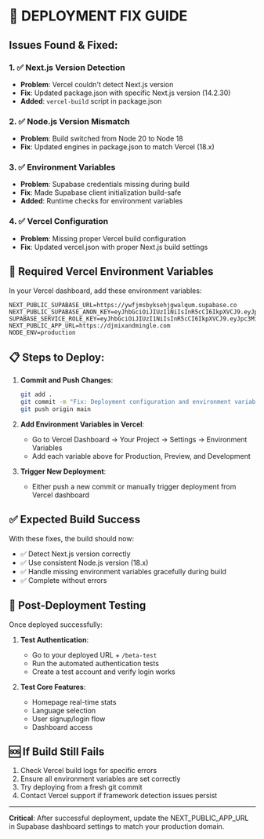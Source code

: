 # 🚀 DEPLOYMENT FIX GUIDE

## Issues Found & Fixed:

### 1. ✅ Next.js Version Detection
- **Problem**: Vercel couldn't detect Next.js version
- **Fix**: Updated package.json with specific Next.js version (14.2.30)
- **Added**: `vercel-build` script in package.json

### 2. ✅ Node.js Version Mismatch  
- **Problem**: Build switched from Node 20 to Node 18
- **Fix**: Updated engines in package.json to match Vercel (18.x)

### 3. ✅ Environment Variables
- **Problem**: Supabase credentials missing during build
- **Fix**: Made Supabase client initialization build-safe
- **Added**: Runtime checks for environment variables

### 4. ✅ Vercel Configuration
- **Problem**: Missing proper Vercel build configuration
- **Fix**: Updated vercel.json with proper Next.js build settings

## 🔧 Required Vercel Environment Variables

In your Vercel dashboard, add these environment variables:

```
NEXT_PUBLIC_SUPABASE_URL=https://ywfjmsbyksehjgwalqum.supabase.co
NEXT_PUBLIC_SUPABASE_ANON_KEY=eyJhbGciOiJIUzI1NiIsInR5cCI6IkpXVCJ9.eyJpc3MiOiJzdXBhYmFzZSIsInJlZiI6Inl3Zmptc2J5a3NlaGpnd2FscXVtIiwicm9sZSI6ImFub24iLCJpYXQiOjE3NDczMzIwNjgsImV4cCI6MjA2MjkwODA2OH0.fXx5d7iRXgpJDB_jAKgtRa2pVoAPBHU9Rly0T14HsVs
SUPABASE_SERVICE_ROLE_KEY=eyJhbGciOiJIUzI1NiIsInR5cCI6IkpXVCJ9.eyJpc3MiOiJzdXBhYmFzZSIsInJlZiI6Inl3Zmptc2J5a3NlaGpnd2FscXVtIiwicm9sZSI6InNlcnZpY2Vfcm9sZSIsImlhdCI6MTc0NzMzMjA2OCwiZXhwIjoyMDYyOTA4MDY4fQ.yCEJpiyVvEZeyrb9SPfmEwwpWcB_UnQ9v51uefyEw_c
NEXT_PUBLIC_APP_URL=https://djmixandmingle.com
NODE_ENV=production
```

## 📋 Steps to Deploy:

1. **Commit and Push Changes**:
   ```bash
   git add .
   git commit -m "Fix: Deployment configuration and environment variables"
   git push origin main
   ```

2. **Add Environment Variables in Vercel**:
   - Go to Vercel Dashboard → Your Project → Settings → Environment Variables
   - Add each variable above for Production, Preview, and Development

3. **Trigger New Deployment**:
   - Either push a new commit or manually trigger deployment from Vercel dashboard

## ✅ Expected Build Success

With these fixes, the build should now:
- ✅ Detect Next.js version correctly
- ✅ Use consistent Node.js version (18.x)
- ✅ Handle missing environment variables gracefully during build
- ✅ Complete without errors

## 🧪 Post-Deployment Testing

Once deployed successfully:

1. **Test Authentication**:
   - Go to your deployed URL + `/beta-test`
   - Run the automated authentication tests
   - Create a test account and verify login works

2. **Test Core Features**:
   - Homepage real-time stats
   - Language selection
   - User signup/login flow
   - Dashboard access

## 🆘 If Build Still Fails

1. Check Vercel build logs for specific errors
2. Ensure all environment variables are set correctly
3. Try deploying from a fresh git commit
4. Contact Vercel support if framework detection issues persist

---

**Critical**: After successful deployment, update the NEXT_PUBLIC_APP_URL in Supabase dashboard settings to match your production domain.
